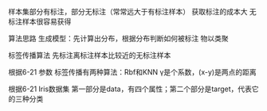 样本集部分有标注，部分无标注（常常远大于有标注样本）
获取标注的成本大
无标注样本很容易获得

算法思路
生成模型：先计算出分布，根据分布判断如何被标注
物以类聚

标签传播算法
先标注离标注样本比较近的无标注样本

根据6-21 参数
标签传播有两种算法：Rbf和KNN
γ是个系数，(x-y)是两点的距离

根据6-21 Iris数据集
第一部分是data，有四个属性；第二个部分是target，代表它的三种分类